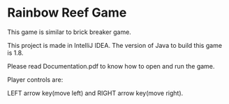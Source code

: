 # Rainbow Reef Game

This game is similar to brick breaker game. 

This project is made in IntelliJ IDEA. The version of Java to build this game is 1.8.

Please read Documentation.pdf to know how to open and run the game. 

Player controls are: 

LEFT arrow key(move left) and RIGHT arrow key(move right). 


